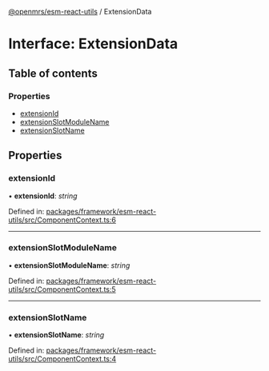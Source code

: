 [@openmrs/esm-react-utils](../API.md) / ExtensionData

# Interface: ExtensionData

## Table of contents

### Properties

- [extensionId](extensiondata.md#extensionid)
- [extensionSlotModuleName](extensiondata.md#extensionslotmodulename)
- [extensionSlotName](extensiondata.md#extensionslotname)

## Properties

### extensionId

• **extensionId**: *string*

Defined in: [packages/framework/esm-react-utils/src/ComponentContext.ts:6](https://github.com/openmrs/openmrs-esm-core/blob/master/packages/framework/esm-react-utils/src/ComponentContext.ts#L6)

___

### extensionSlotModuleName

• **extensionSlotModuleName**: *string*

Defined in: [packages/framework/esm-react-utils/src/ComponentContext.ts:5](https://github.com/openmrs/openmrs-esm-core/blob/master/packages/framework/esm-react-utils/src/ComponentContext.ts#L5)

___

### extensionSlotName

• **extensionSlotName**: *string*

Defined in: [packages/framework/esm-react-utils/src/ComponentContext.ts:4](https://github.com/openmrs/openmrs-esm-core/blob/master/packages/framework/esm-react-utils/src/ComponentContext.ts#L4)
